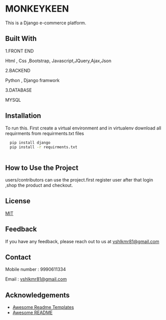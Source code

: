 
# MONKEYKEEN

This is a Django e-commerce platform.



## Built With

1.FRONT END

Html , Css ,Bootstrap, Javascript,JQuery,Ajax,Json

2.BACKEND

Python  , Django framwork

3.DATABASE

MYSQL


## Installation

To run this.
First create a virtual environment
and in virtualenv download all requirments from requirments.txt files

```bash
  pip install django
  pip install -r requirments.txt
  
```
    
## How to Use the Project

users/contributors can use the project.first register user after that login ,shop the product and checkout.

## License

[MIT](https://choosealicense.com/licenses/mit/)


## Feedback

If you have any feedback, please reach out to us at vshlkmr81@gmail.com




## Contact

Mobile number : 9990611334

Email : vshlkmr81@gmail.com

## Acknowledgements

 - [Awesome Readme Templates](https://awesomeopensource.com/project/elangosundar/awesome-README-templates)
 - [Awesome README](https://github.com/matiassingers/awesome-readme)
 

